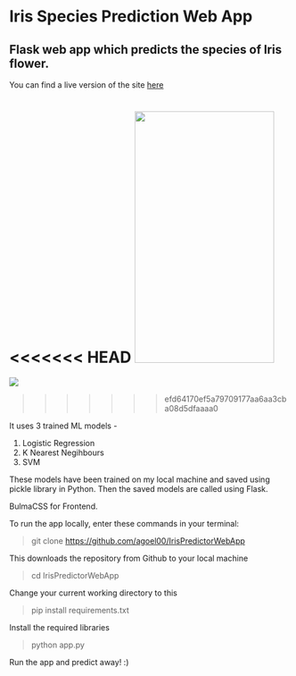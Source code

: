 # Iris Species Prediction Web App
## Flask web app which predicts the species of Iris flower.

You can find a live version of the site [here](http://agoel00.pythonanywhere.com)

<<<<<<< HEAD
<img src="demo.gif" height="450" width="250">
=======

![](demo.gif)
>>>>>>> efd64170ef5a79709177aa6aa3cba08d5dfaaaa0

It uses 3 trained ML models - 
1. Logistic Regression
2. K Nearest Negihbours
3. SVM

These models have been trained on my local machine and saved using pickle library in Python. Then the saved models are called using Flask.

BulmaCSS for Frontend.

To run the app locally, enter these commands in your terminal: 

> git clone https://github.com/agoel00/IrisPredictorWebApp

This downloads the repository from Github to your local machine

> cd IrisPredictorWebApp

Change your current working directory to this

> pip install requirements.txt

Install the required libraries

> python app.py

Run the app and predict away! :)

